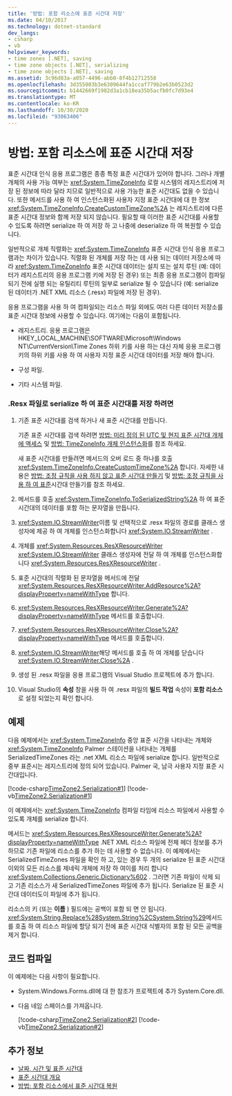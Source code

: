 ```yaml
---
title: '방법: 포함 리소스에 표준 시간대 저장'
ms.date: 04/10/2017
ms.technology: dotnet-standard
dev_langs:
- csharp
- vb
helpviewer_keywords:
- time zones [.NET], saving
- time zone objects [.NET], serializing
- time zone objects [.NET], saving
ms.assetid: 3c96d83a-a057-4496-abb0-8f4b12712558
ms.openlocfilehash: 3d355003b3e6309644fa1ccaf779b2e63b0523d2
ms.sourcegitcommit: b1442669f1982d3a1cb18ea35b5acfb0fc7d93e4
ms.translationtype: MT
ms.contentlocale: ko-KR
ms.lasthandoff: 10/30/2020
ms.locfileid: "93063406"
---
```

# <a name="how-to-save-time-zones-to-an-embedded-resource"></a>방법: 포함 리소스에 표준 시간대 저장

표준 시간대 인식 응용 프로그램은 종종 특정 표준 시간대가 있어야 합니다. 그러나 개별 개체의 사용 가능 여부는 <xref:System.TimeZoneInfo> 로컬 시스템의 레지스트리에 저장 된 정보에 따라 달라 지므로 일반적으로 사용 가능한 표준 시간대도 없을 수 있습니다. 또한 메서드를 사용 하 여 인스턴스화된 사용자 지정 표준 시간대에 대 한 정보 <xref:System.TimeZoneInfo.CreateCustomTimeZone%2A> 는 레지스트리에 다른 표준 시간대 정보와 함께 저장 되지 않습니다. 필요할 때 이러한 표준 시간대를 사용할 수 있도록 하려면 serialize 하 여 저장 하 고 나중에 deserialize 하 여 복원할 수 있습니다.

일반적으로 개체 직렬화는 <xref:System.TimeZoneInfo> 표준 시간대 인식 응용 프로그램과는 차이가 있습니다. 직렬화 된 개체를 저장 하는 데 사용 되는 데이터 저장소에 따라 <xref:System.TimeZoneInfo> 표준 시간대 데이터는 설치 또는 설치 루틴 (예: 데이터가 레지스트리의 응용 프로그램 키에 저장 된 경우) 또는 최종 응용 프로그램이 컴파일되기 전에 실행 되는 유틸리티 루틴의 일부로 serialize 될 수 있습니다 (예: serialize 된 데이터가 .NET XML 리소스 (.resx) 파일에 저장 된 경우).

응용 프로그램을 사용 하 여 컴파일되는 리소스 파일 외에도 여러 다른 데이터 저장소를 표준 시간대 정보에 사용할 수 있습니다. 여기에는 다음이 포함됩니다.

- 레지스트리. 응용 프로그램은 HKEY_LOCAL_MACHINE\SOFTWARE\Microsoft\Windows NT\CurrentVersion\Time Zones 하위 키를 사용 하는 대신 자체 응용 프로그램 키의 하위 키를 사용 하 여 사용자 지정 표준 시간대 데이터를 저장 해야 합니다.

- 구성 파일.

- 기타 시스템 파일.

### <a name="to-save-a-time-zone-by-serializing-it-to-a-resx-file"></a>.Resx 파일로 serialize 하 여 표준 시간대를 저장 하려면

1. 기존 표준 시간대를 검색 하거나 새 표준 시간대를 만듭니다.

   기존 표준 시간대를 검색 하려면 [방법: 미리 정의 된 UTC 및 현지 표준 시간대 개체에 액세스](access-utc-and-local.md) 및 [방법: TimeZoneInfo 개체 인스턴스화](instantiate-time-zone-info.md)를 참조 하세요.

   새 표준 시간대를 만들려면 메서드의 오버 로드 중 하나를 호출 <xref:System.TimeZoneInfo.CreateCustomTimeZone%2A> 합니다. 자세한 내용은 [방법: 조정 규칙을 사용 하지 않고 표준 시간대 만들기](create-time-zones-without-adjustment-rules.md) 및 [방법: 조정 규칙을 사용 하 여 표준](create-time-zones-with-adjustment-rules.md)시간대 만들기를 참조 하세요.

2. 메서드를 호출 <xref:System.TimeZoneInfo.ToSerializedString%2A> 하 여 표준 시간대의 데이터를 포함 하는 문자열을 만듭니다.

3. <xref:System.IO.StreamWriter>이름 및 선택적으로 .resx 파일의 경로를 클래스 생성자에 제공 하 여 개체를 인스턴스화합니다 <xref:System.IO.StreamWriter> .

4. 개체를 <xref:System.Resources.ResXResourceWriter> <xref:System.IO.StreamWriter> 클래스 생성자에 전달 하 여 개체를 인스턴스화합니다 <xref:System.Resources.ResXResourceWriter> .

5. 표준 시간대의 직렬화 된 문자열을 메서드에 전달 <xref:System.Resources.ResXResourceWriter.AddResource%2A?displayProperty=nameWithType> 합니다.

6. <xref:System.Resources.ResXResourceWriter.Generate%2A?displayProperty=nameWithType> 메서드를 호출합니다.

7. <xref:System.Resources.ResXResourceWriter.Close%2A?displayProperty=nameWithType> 메서드를 호출합니다.

8. <xref:System.IO.StreamWriter>해당 메서드를 호출 하 여 개체를 닫습니다 <xref:System.IO.StreamWriter.Close%2A> .

9. 생성 된 .resx 파일을 응용 프로그램의 Visual Studio 프로젝트에 추가 합니다.

10. Visual Studio의 **속성** 창을 사용 하 여 .resx 파일의 **빌드 작업** 속성이 **포함 리소스** 로 설정 되었는지 확인 합니다.

## <a name="example"></a>예제

다음 예제에서는 <xref:System.TimeZoneInfo> 중앙 표준 시간을 나타내는 개체와 <xref:System.TimeZoneInfo> Palmer 스테이션을 나타내는 개체를 SerializedTimeZones 라는 .net XML 리소스 파일에 serialize 합니다. 일반적으로 중부 표준시는 레지스트리에 정의 되어 있습니다. Palmer 국, 남극 사용자 지정 표준 시간대입니다.

[!code-csharp[TimeZone2.Serialization#1](../../../samples/snippets/csharp/VS_Snippets_CLR/TimeZone2.Serialization/cs/SerializeTimeZoneData.cs#1)]
[!code-vb[TimeZone2.Serialization#1](../../../samples/snippets/visualbasic/VS_Snippets_CLR/TimeZone2.Serialization/vb/SerializeTimeZoneData.vb#1)]

이 예제에서는 <xref:System.TimeZoneInfo> 컴파일 타임에 리소스 파일에서 사용할 수 있도록 개체를 serialize 합니다.

메서드는 <xref:System.Resources.ResXResourceWriter.Generate%2A?displayProperty=nameWithType> .NET XML 리소스 파일에 전체 헤더 정보를 추가 하므로 기존 파일에 리소스를 추가 하는 데 사용할 수 없습니다. 이 예제에서는 SerializedTimeZones 파일을 확인 하 고, 있는 경우 두 개의 serialize 된 표준 시간대 이외의 모든 리소스를 제네릭 개체에 저장 하 여이를 처리 합니다 <xref:System.Collections.Generic.Dictionary%602> . 그러면 기존 파일이 삭제 되 고 기존 리소스가 새 SerializedTimeZones 파일에 추가 됩니다. Serialize 된 표준 시간대 데이터도이 파일에 추가 됩니다.

리소스의 키 (또는 **이름** ) 필드에는 공백이 포함 되 면 안 됩니다. <xref:System.String.Replace%28System.String%2CSystem.String%29>메서드를 호출 하 여 리소스 파일에 할당 되기 전에 표준 시간대 식별자의 포함 된 모든 공백을 제거 합니다.

## <a name="compiling-the-code"></a>코드 컴파일

이 예제에는 다음 사항이 필요합니다.

- System.Windows.Forms.dll에 대 한 참조가 프로젝트에 추가 System.Core.dll.

- 다음 네임 스페이스를 가져옵니다.

  [!code-csharp[TimeZone2.Serialization#2](../../../samples/snippets/csharp/VS_Snippets_CLR/TimeZone2.Serialization/cs/SerializeTimeZoneData.cs#2)]
  [!code-vb[TimeZone2.Serialization#2](../../../samples/snippets/visualbasic/VS_Snippets_CLR/TimeZone2.Serialization/vb/SerializeTimeZoneData.vb#2)]

## <a name="see-also"></a>추가 정보

- [날짜, 시간 및 표준 시간대](index.md)
- [표준 시간대 개요](time-zone-overview.md)
- [방법: 포함 리소스에서 표준 시간대 복원](restore-time-zones-from-an-embedded-resource.md)

